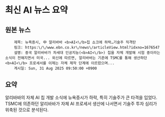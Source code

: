# 최신 AI 뉴스 요약

## 원본 뉴스
		제목: 뉴욕증시, 中 알리바바 <b>AI<\/b>칩 쇼크에 하락…기술주 직격탄
		링크: https:\/\/www.ebn.co.kr\/news\/articleView.html?idxno=1676547
		설명: 중국 알리바바가 차세대 인공지능(<b>AI<\/b>) 칩을 자체 개발해 시험 중이라는 소식이 전해지면서 미국... 외신에 따르면, 알리바바는 기존에 TSMC를 통해 생산하던 <b>AI<\/b> 프로세서를 이제는 자체 제작 단계에 이르렀으며... 
		게시일: Sun, 31 Aug 2025 09:50:00 +0900


## 요약
알리바바의 자체 AI 칩 개발 소식에 뉴욕증시가 하락, 특히 기술주가 큰 타격을 입었다. TSMC에 의존하던 알리바바가 자체 AI 프로세서 생산에 나서면서 기술주 투자 심리가 위축된 것으로 분석된다.
